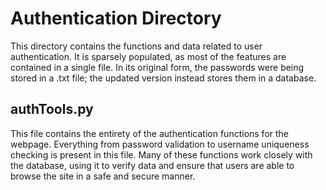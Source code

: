 # Authentication Directory

This directory contains the functions and data related to user authentication. It is sparsely populated, as most of the features are contained in a single file. In its original form, the passwords were being stored in a .txt file; the updated version instead stores them in a database.

## authTools.py

This file contains the entirety of the authentication functions for the webpage. Everything from password validation to username uniqueness checking is present in this file. Many of these functions work closely with the database, using it to verify data and ensure that users are able to browse the site in a safe and secure manner.